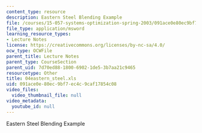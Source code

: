 ```yaml
---
content_type: resource
description: Eastern Steel Blending Example
file: /courses/15-057-systems-optimization-spring-2003/091ace0e80ec9bf7ec4c9caf17854c08_04eastern_steel.xls
file_type: application/msword
learning_resource_types:
- Lecture Notes
license: https://creativecommons.org/licenses/by-nc-sa/4.0/
ocw_type: OCWFile
parent_title: Lecture Notes
parent_type: CourseSection
parent_uid: 7d70ed88-1800-6902-1de5-3b7aa21c9465
resourcetype: Other
title: 04eastern_steel.xls
uid: 091ace0e-80ec-9bf7-ec4c-9caf17854c08
video_files:
  video_thumbnail_file: null
video_metadata:
  youtube_id: null
---
```

Eastern Steel Blending Example